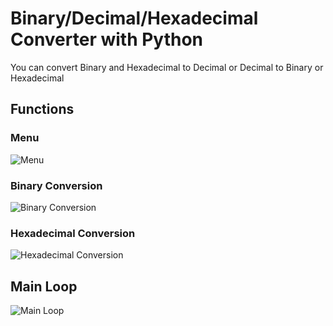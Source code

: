 # Binary/Decimal/Hexadecimal Converter with Python

 You can convert Binary and Hexadecimal to Decimal or Decimal to Binary or Hexadecimal


## Functions

 ### Menu
 <img alt="Menu" src="https://cdn.discordapp.com/attachments/936646713345720400/959226053145001984/menu.png"/>

 ### Binary Conversion
 <img alt="Binary Conversion" src="https://cdn.discordapp.com/attachments/936646713345720400/959226052469731400/binary-conversion.png"/>

 ### Hexadecimal Conversion
 <img alt="Hexadecimal Conversion" src="https://cdn.discordapp.com/attachments/936646713345720400/959226052708798484/hexadecimal-conversion.png"/>

## Main Loop
 <img alt="Main Loop" src="https://cdn.discordapp.com/attachments/936646713345720400/959226052943683644/MainLoop.png"/>